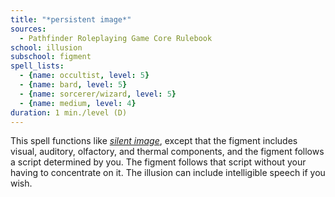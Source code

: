 ```yaml
---
title: "*persistent image*"
sources:
  - Pathfinder Roleplaying Game Core Rulebook
school: illusion
subschool: figment
spell_lists:
  - {name: occultist, level: 5}
  - {name: bard, level: 5}
  - {name: sorcerer/wizard, level: 5}
  - {name: medium, level: 4}
duration: 1 min./level (D)
---
```


This spell functions like [*silent image*](/spells/silent-image/), except that the figment includes visual, auditory, olfactory, and thermal components, and the figment follows a script determined by you. The figment follows that script without your having to concentrate on it. The illusion can include intelligible speech if you wish.

